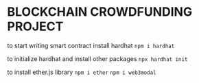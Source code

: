 # BLOCKCHAIN CROWDFUNDING PROJECT

to start writing smart contract install hardhat `npm i hardhat`

to initialize hardhat and install other packages
`npx hardhat init`

to install ether.js library
`npm i ether`
`npm i web3modal`
